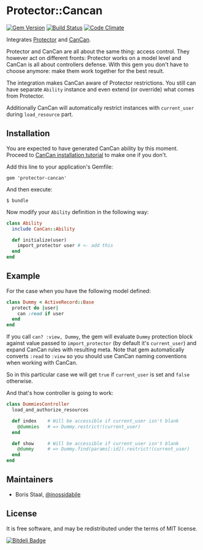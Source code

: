 # Protector::Cancan

[![Gem Version](https://badge.fury.io/rb/protector-cancan.png)](http://badge.fury.io/rb/protector-cancan)
[![Build Status](https://travis-ci.org/inossidabile/protector-cancan.png?branch=master)](https://travis-ci.org/inossidabile/protector-cancan)
[![Code Climate](https://codeclimate.com/github/inossidabile/protector-cancan.png)](https://codeclimate.com/github/inossidabile/protector-cancan)

Integrates [Protector](https://github.com/inossidabile/protector) and [CanCan](https://github.com/ryanb/cancan).

Protector and CanCan are all about the same thing: access control. They however act on different fronts: Protector works on a model level and CanCan is all about controllers defense. With this gem you don't have to choose anymore: make them work together for the best result.

The integration makes CanCan aware of Protector restrictions. You still can have separate `Ability` instance and even extend (or override) what comes from Protector.

Additionally CanCan will automatically restrict instances with `current_user` during `load_resource` part.

## Installation

You are expected to have generated CanCan ability by this moment. Proceed to [CanCan installation tutorial](https://github.com/ryanb/cancan#1-define-abilities) to make one if you don't.

Add this line to your application's Gemfile:

    gem 'protector-cancan'

And then execute:

    $ bundle

Now modify your `Ability` definition in the following way:

```ruby
class Ability
  include CanCan::Ability

  def initialize(user)
    import_protector user # <- add this
  end
end
```

## Example

For the case when you have the following model defined:

```ruby
class Dummy < ActiveRecord::Base
  protect do |user|
    can :read if user
  end
end
```

If you call `can? :view, Dummy`, the gem will evaluate `Dummy` protection block against value passed to `import_protector` (by default it's `current_user`) and expand CanCan rules with resulting meta. Note that gem automatically converts `:read` to `:view` so you should use CanCan naming conventions when working with CanCan.

So in this particular case we will get `true` if `current_user` is set and `false` otherwise.

And that's how controller is going to work:

```ruby
class DummiesController
  load_and_authorize_resources

  def index    # Will be accessible if current_user isn't blank
    @dummies   # => Dummy.restrict!(current_user)
  end

  def show     # Will be accessible if current_user isn't blank
    @dummy     # => Dummy.find(params[:id]).restrict!(current_user)
  end
end
```

## Maintainers

* Boris Staal, [@inossidabile](http://staal.io)

## License

It is free software, and may be redistributed under the terms of MIT license.

[![Bitdeli Badge](https://d2weczhvl823v0.cloudfront.net/inossidabile/protector-cancan/trend.png)](https://bitdeli.com/free "Bitdeli Badge")

